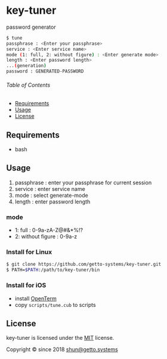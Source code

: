 # key-tuner

password generator

```bash
$ tune
passphrase : <Enter your passphrase>
service : <Enter service name>
mode (1: full, 2: without figure) : <Enter generate mode>
length : <Enter password length>
...(generation)
password : GENERATED-PASSWORD
```


###### Table of Contents

- [Requirements](#Requirements)
- [Usage](#Usage)
- [License](#License)

<a id="Requirements"></a>
## Requirements

- bash


<a id="Usage"></a>
## Usage

1. passphrase : enter your passphrase for current session
1. service : enter service name
1. mode : select generate-mode
1. length : enter password length

### mode

- 1: full : 0-9a-zA-Z@#&*%!?
- 2: without figure : 0-9a-z

### Install for Linux

```bash
$ git clone https://github.com/getto-systems/key-tuner.git
$ PATH=$PATH:/path/to/key-tuner/bin
```

### Install for iOS

- install [OpenTerm](https://github.com/louisdh/openterm)
- copy `scripts/tune.cub` to scripts


<a id="License"></a>
## License

key-tuner is licensed under the [MIT](LICENSE) license.

Copyright &copy; since 2018 shun@getto.systems
